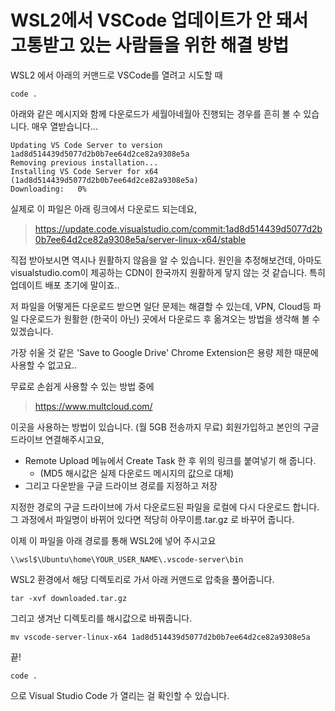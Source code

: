 # WSL2에서 VSCode 업데이트가 안 돼서 고통받고 있는 사람들을 위한 해결 방법

WSL2 에서 아래의 커맨드로 VSCode를 열려고 시도할 때
```
code .
```

아래와 같은 메시지와 함께 다운로드가 세월아네월아 진행되는 경우를 흔히 볼 수 있습니다. 매우 열받습니다...
```
Updating VS Code Server to version 1ad8d514439d5077d2b0b7ee64d2ce82a9308e5a
Removing previous installation...
Installing VS Code Server for x64 (1ad8d514439d5077d2b0b7ee64d2ce82a9308e5a)
Downloading:   0%
```

실제로 이 파일은 아래 링크에서 다운로드 되는데요,
> https://update.code.visualstudio.com/commit:1ad8d514439d5077d2b0b7ee64d2ce82a9308e5a/server-linux-x64/stable

직접 받아보시면 역시나 원활하지 않음을 알 수 있습니다.
원인을 추정해보건데, 아마도 visualstudio.com이 제공하는 CDN이 한국까지 원활하게 닿지 않는 것 같습니다. 특히 업데이트 배포 초기에 말이죠..

저 파일을 어떻게든 다운로드 받으면 일단 문제는 해결할 수 있는데, VPN, Cloud등 파일 다운로드가 원활한 (한국이 아닌) 곳에서 다운로드 후 옮겨오는 방법을 생각해 볼 수 있겠습니다.

가장 쉬울 것 같은 'Save to Google Drive' Chrome Extension은 용량 제한 때문에 사용할 수 없고요..

무료로 손쉽게 사용할 수 있는 방법 중에 

> https://www.multcloud.com/

이곳을 사용하는 방법이 있습니다. (월 5GB 전송까지 무료) 회원가입하고 본인의 구글 드라이브 연결해주시고요,

* Remote Upload 메뉴에서 Create Task 한 후 위의 링크를 붙여넣기 해 줍니다.
  * (MD5 해시값은 실제 다운로드 메시지의 값으로 대체)
* 그리고 다운받을 구글 드라이브 경로를 지정하고 저장

지정한 경로의 구글 드라이브에 가서 다운로드된 파일을 로컬에 다시 다운로드 합니다.
그 과정에서 파일명이 바뀌어 있다면 적당히 아무이름.tar.gz 로 바꾸어 줍니다.

이제 이 파일을 아래 경로를 통해 WSL2에 넣어 주시고요

```
\\wsl$\Ubuntu\home\YOUR_USER_NAME\.vscode-server\bin
```

WSL2 환경에서 해당 디렉토리로 가서 아래 커맨드로 압축을 풀어줍니다.

```
tar -xvf downloaded.tar.gz
```

그리고 생겨난 디렉토리를 해시값으로 바꿔줍니다.

```
mv vscode-server-linux-x64 1ad8d514439d5077d2b0b7ee64d2ce82a9308e5a
```

끝!

```
code .
```

으로 Visual Studio Code 가 열리는 걸 확인할 수 있습니다.
